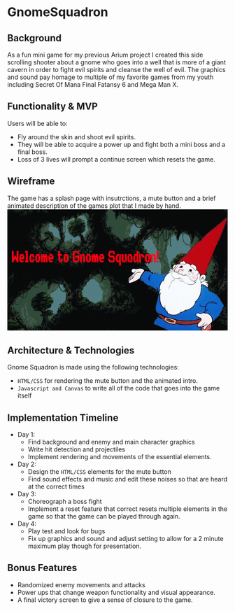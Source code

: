 # GnomeSquadron


## Background
As a fun mini game for my previous Arium project I created this side scrolling shooter about a gnome who goes into a well that is more of a giant cavern in order to fight evil spirits and cleanse the well of evil.   The graphics and sound pay homage to multiple of my favorite games from my youth including Secret Of Mana Final Fatansy 6 and Mega Man X.

## Functionality & MVP
Users will be able to:
* Fly around the skin and shoot evil spirits.
* They will be able to acquire a power up and fight both a mini boss and a final boss.
* Loss of 3 lives will prompt a continue screen which resets the game.


## Wireframe
The game has a splash page with insutrctions, a mute button and a brief animated description of the games plot that I made by hand.
<img src='./images/amazing.gif' />


## Architecture & Technologies
Gnome Squadron is made using the following technologies:
* `HTML/CSS` for rendering the mute button and the animated intro.
* `Javascript and Canvas` to write all of the code that goes into the game itself


## Implementation Timeline
* Day 1: 
    * Find background and enemy and main character graphics 
    * Write hit detection and projectiles 
    * Implement rendering and movements of the essential elements.
* Day 2:
    * Design the `HTML/CSS` elements for the mute button
    * Find sound effects and music and edit these noises so that are heard at the correct times
* Day 3:
    * Choreograph a boss fight 
    * Implement a reset feature that correct resets multiple elements in the game so that the game can be played through again.
* Day 4:
    * Play test and look for bugs
    * Fix up graphics and sound and adjust setting to allow for a 2 minute maximum play though for presentation.

## Bonus Features

* Randomized enemy movements and attacks
* Power ups that change weapon functionality and visual appearance.
* A final victory screen to give a sense of closure to the game.
